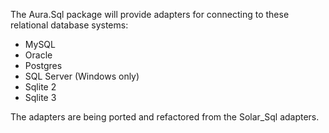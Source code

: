 The Aura.Sql package will provide adapters for connecting to these relational database systems:

- MySQL
- Oracle
- Postgres
- SQL Server (Windows only)
- Sqlite 2
- Sqlite 3

The adapters are being ported and refactored from the Solar_Sql adapters.
